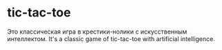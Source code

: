 # tic-tac-toe
Это классическая игра в крестики-нолики с искусственным интеллектом. It's a classic game of tic-tac-toe with artificial intelligence.
